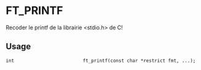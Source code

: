 # FT_PRINTF

Recoder le printf de la librairie <stdio.h> de C!

## Usage

	int							ft_printf(const char *restrict fmt, ...);